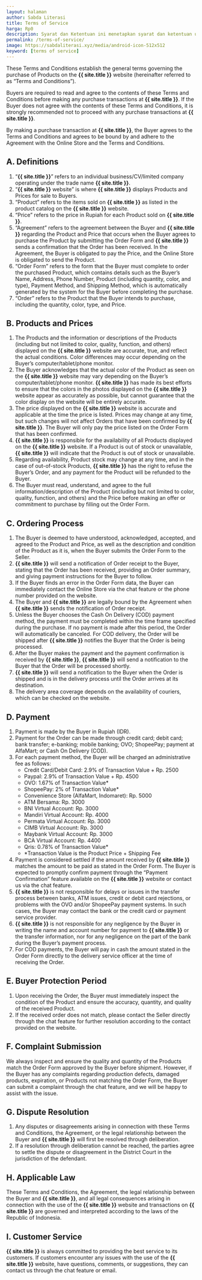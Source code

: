 ```yaml
---
layout: halaman
author: Sabda Literasi
title: Terms of Service
harga: Rp0
description: Syarat dan Ketentuan ini menetapkan syarat dan ketentuan umum yang mengatur kegiatan pembelian Produk pada Situs ini (selanjutnya disebut “Syarat dan Ketentuan”).
permalink: /terms-of-service/
image: https://sabdaliterasi.xyz/media/android-icon-512x512
keyword: [terms of service]
---
```


<p>These Terms and Conditions establish the general terms governing the purchase of Products on the <strong>{{ site.title }}</strong> website (hereinafter referred to as “Terms and Conditions”).</p><p>Buyers are required to read and agree to the contents of these Terms and Conditions before making any purchase transactions at <strong>{{ site.title }}</strong>. If the Buyer does not agree with the contents of these Terms and Conditions, it is strongly recommended not to proceed with any purchase transactions at <strong>{{ site.title }}</strong>.</p><p>By making a purchase transaction at <strong>{{ site.title }}</strong>, the Buyer agrees to the Terms and Conditions and agrees to be bound by and adhere to the Agreement with the Online Store and the Terms and Conditions.</p><h2><strong>A. Definitions</strong></h2><ol><li>“<strong>{{ site.title }}</strong>” refers to an individual business/CV/limited company operating under the trade name <strong>{{ site.title }}</strong>.</li><li>“<strong>{{ site.title }}</strong> website” is where <strong>{{ site.title }}</strong> displays Products and Prices for sale to Buyers.</li><li>“Product” refers to the items sold on <strong>{{ site.title }}</strong> as listed in the product catalog on the <strong>{{ site.title }}</strong> website.</li><li>“Price” refers to the price in Rupiah for each Product sold on <strong>{{ site.title }}</strong>.</li><li>“Agreement” refers to the agreement between the Buyer and <strong>{{ site.title }}</strong> regarding the Product and Price that occurs when the Buyer agrees to purchase the Product by submitting the Order Form and <strong>{{ site.title }}</strong> sends a confirmation that the Order has been received. In the Agreement, the Buyer is obligated to pay the Price, and the Online Store is obligated to send the Product.</li><li>“Order Form” refers to the form that the Buyer must complete to order the purchased Product, which contains details such as the Buyer’s Name, Address, Phone Number, Product (including quantity, color, and type), Payment Method, and Shipping Method, which is automatically generated by the system for the Buyer before completing the purchase.</li><li>“Order” refers to the Product that the Buyer intends to purchase, including the quantity, color, type, and Price.</li></ol><h2><strong>B. Products and Prices</strong></h2><ol><li>The Products and the information or descriptions of the Products (including but not limited to color, quality, function, and others) displayed on the <strong>{{ site.title }}</strong> website are accurate, true, and reflect the actual conditions. Color differences may occur depending on the Buyer’s computer/tablet/phone monitor.</li><li>The Buyer acknowledges that the actual color of the Product as seen on the <strong>{{ site.title }}</strong> website may vary depending on the Buyer’s computer/tablet/phone monitor. <strong>{{ site.title }}</strong> has made its best efforts to ensure that the colors in the photos displayed on the <strong>{{ site.title }}</strong> website appear as accurately as possible, but cannot guarantee that the color display on the website will be entirely accurate.</li><li>The price displayed on the <strong>{{ site.title }}</strong> website is accurate and applicable at the time the price is listed. Prices may change at any time, but such changes will not affect Orders that have been confirmed by <strong>{{ site.title }}</strong>. The Buyer will only pay the price listed on the Order Form that has been confirmed.</li><li><strong>{{ site.title }}</strong> is responsible for the availability of all Products displayed on the <strong>{{ site.title }}</strong> website. If a Product is out of stock or unavailable, <strong>{{ site.title }}</strong> will indicate that the Product is out of stock or unavailable.</li><li>Regarding availability, Product stock may change at any time, and in the case of out-of-stock Products, <strong>{{ site.title }}</strong> has the right to refuse the Buyer’s Order, and any payment for the Product will be refunded to the Buyer.</li><li>The Buyer must read, understand, and agree to the full information/description of the Product (including but not limited to color, quality, function, and others) and the Price before making an offer or commitment to purchase by filling out the Order Form.</li></ol><h2><strong>C. Ordering Process</strong></h2><ol><li>The Buyer is deemed to have understood, acknowledged, accepted, and agreed to the Product and Price, as well as the description and condition of the Product as it is, when the Buyer submits the Order Form to the Seller.</li><li><strong>{{ site.title }}</strong> will send a notification of Order receipt to the Buyer, stating that the Order has been received, providing an Order summary, and giving payment instructions for the Buyer to follow.</li><li>If the Buyer finds an error in the Order Form data, the Buyer can immediately contact the Online Store via the chat feature or the phone number provided on the website.</li><li>The Buyer and <strong>{{ site.title }}</strong> are legally bound by the Agreement when <strong>{{ site.title }}</strong> sends the notification of Order receipt.</li><li>Unless the Buyer chooses the Cash On Delivery (COD) payment method, the payment must be completed within the time frame specified during the purchase. If no payment is made after this period, the Order will automatically be canceled. For COD delivery, the Order will be shipped after <strong>{{ site.title }}</strong> notifies the Buyer that the Order is being processed.</li><li>After the Buyer makes the payment and the payment confirmation is received by <strong>{{ site.title }}</strong>, <strong>{{ site.title }}</strong> will send a notification to the Buyer that the Order will be processed shortly.</li><li><strong>{{ site.title }}</strong> will send a notification to the Buyer when the Order is shipped and is in the delivery process until the Order arrives at its destination.</li><li>The delivery area coverage depends on the availability of couriers, which can be checked on the website.</li></ol><h2><strong>D. Payment</strong></h2><ol><li>Payment is made by the Buyer in Rupiah (IDR).</li><li>Payment for the Order can be made through credit card; debit card; bank transfer; e-banking; mobile banking; OVO; ShopeePay; payment at AlfaMart; or Cash On Delivery (COD).</li><li>For each payment method, the Buyer will be charged an administrative fee as follows:<ul><li>Credit Card/Debit Card: 2.9% of Transaction Value + Rp. 2500</li><li>Paypal: 2.9% of Transaction Value + Rp. 4500</li><li>OVO: 1.67% of Transaction Value*</li><li>ShopeePay: 2% of Transaction Value*</li><li>Convenience Store (AlfaMart, Indomaret): Rp. 5000</li><li>ATM Bersama: Rp. 3000</li><li>BNI Virtual Account: Rp. 3000</li><li>Mandiri Virtual Account: Rp. 4000</li><li>Permata Virtual Account: Rp. 3000</li><li>CIMB Virtual Account: Rp. 3000</li><li>Maybank Virtual Account: Rp. 3000</li><li>BCA Virtual Account: Rp. 4400</li><li>Qris: 0.78% of Transaction Value*</li><li>*Transaction Value is the Product Price + Shipping Fee</li></ul></li><li>Payment is considered settled if the amount received by <strong>{{ site.title }}</strong> matches the amount to be paid as stated in the Order Form. The Buyer is expected to promptly confirm payment through the “Payment Confirmation” feature available on the <strong>{{ site.title }}</strong> website or contact us via the chat feature.</li><li><strong>{{ site.title }}</strong> is not responsible for delays or issues in the transfer process between banks, ATM issues, credit or debit card rejections, or problems with the OVO and/or ShopeePay payment systems. In such cases, the Buyer may contact the bank or the credit card or payment service provider.</li><li><strong>{{ site.title }}</strong> is not responsible for any negligence by the Buyer in writing the name and account number for payment to <strong>{{ site.title }}</strong> or the transfer information, nor for any negligence on the part of the bank during the Buyer’s payment process.</li><li>For COD payments, the Buyer will pay in cash the amount stated in the Order Form directly to the delivery service officer at the time of receiving the Order.</li></ol><h2><strong>E. Buyer Protection Period</strong></h2><ol><li>Upon receiving the Order, the Buyer must immediately inspect the condition of the Product and ensure the accuracy, quantity, and quality of the received Product.</li><li>If the received order does not match, please contact the Seller directly through the chat feature for further resolution according to the contact provided on the website.</li></ol><h2><strong>F. Complaint Submission</strong></h2><p>We always inspect and ensure the quality and quantity of the Products match the Order Form approved by the Buyer before shipment. However, if the Buyer has any complaints regarding production defects, damaged products, expiration, or Products not matching the Order Form, the Buyer can submit a complaint through the chat feature, and we will be happy to assist with the issue.</p><h2><strong>G. Dispute Resolution</strong></h2><ol><li>Any disputes or disagreements arising in connection with these Terms and Conditions, the Agreement, or the legal relationship between the Buyer and <strong>{{ site.title }}</strong> will first be resolved through deliberation.</li><li>If a resolution through deliberation cannot be reached, the parties agree to settle the dispute or disagreement in the District Court in the jurisdiction of the defendant.</li></ol><h2><strong>H. Applicable Law</strong></h2><p>These Terms and Conditions, the Agreement, the legal relationship between the Buyer and <strong>{{ site.title }}</strong>, and all legal consequences arising in connection with the use of the <strong>{{ site.title }}</strong> website and transactions on <strong>{{ site.title }}</strong> are governed and interpreted according to the laws of the Republic of Indonesia.</p><h2><strong>I. Customer Service</strong></h2><p><strong>{{ site.title }}</strong> is always committed to providing the best service to its customers. If customers encounter any issues with the use of the <strong>{{ site.title }}</strong> website, have questions, comments, or suggestions, they can contact us through the chat feature or email.</p>